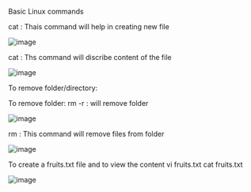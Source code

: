 Basic Linux commands

 cat <file name>: Thais command will help in creating new file
  
![image](https://user-images.githubusercontent.com/85178565/226481643-777afbba-cdc0-4ebc-a308-08330f62554d.png)

cat <file name>: Ths command will discribe content of the file
  
 ![image](https://user-images.githubusercontent.com/85178565/226480464-9895e3d9-3833-4d1a-8c5d-34789a279578.png)

  To remove folder/directory:
  
  To remove folder:
  rm -r <folder> : will remove folder
  
 ![image](https://user-images.githubusercontent.com/85178565/226482335-76c7fcca-385b-447e-bbca-b02349580716.png)
  
  rm <file name>: This command will remove files from folder
  
![image](https://user-images.githubusercontent.com/85178565/226482996-8b6c2a73-ff30-46ec-96fa-089a2ac36efc.png)
  
  To create a fruits.txt file and to view the content
  vi fruits.txt
  cat fruits.txt
  
  
 ![image](https://user-images.githubusercontent.com/85178565/226484533-f9443828-45c2-4103-9e13-328104864240.png)

  
  
  
 
  
  
